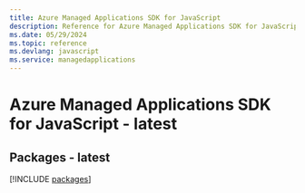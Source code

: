 ```yaml
---
title: Azure Managed Applications SDK for JavaScript
description: Reference for Azure Managed Applications SDK for JavaScript
ms.date: 05/29/2024
ms.topic: reference
ms.devlang: javascript
ms.service: managedapplications
---
```

# Azure Managed Applications SDK for JavaScript - latest
## Packages - latest
[!INCLUDE [packages](managed-applications-index.md)]